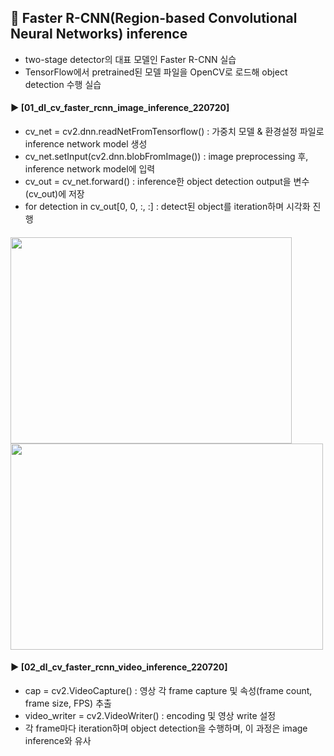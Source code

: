 ####
## 📌 Faster R-CNN(Region-based Convolutional Neural Networks) inference  
- two-stage detector의 대표 모델인 Faster R-CNN 실습  
- TensorFlow에서 pretrained된 모델 파일을 OpenCV로 로드해 object detection 수행 실습 
####
#### ► [01_dl_cv_faster_rcnn_image_inference_220720]  
- cv_net = cv2.dnn.readNetFromTensorflow() : 가중치 모델 & 환경설정 파일로 inference network model 생성  
- cv_net.setInput(cv2.dnn.blobFromImage()) : image preprocessing 후, inference network model에 입력  
- cv_out = cv_net.forward() : inference한 object detection output을 변수(cv_out)에 저장  
- for detection in cv_out[0, 0, :, :] : detect된 object를 iteration하며 시각화 진행  
####
<img src="https://user-images.githubusercontent.com/108124534/180102570-59006ece-7c3b-4e79-aef3-f67c5a42e9cb.png" width="450" height="330"/><img src="https://user-images.githubusercontent.com/108124534/180102882-cb887229-a749-4ace-b156-6267223e7e13.png" width="500" height="330"/>

####
#### ► [02_dl_cv_faster_rcnn_video_inference_220720]  
- cap = cv2.VideoCapture() : 영상 각 frame capture 및 속성(frame count, frame size, FPS) 추출  
- video_writer = cv2.VideoWriter() : encoding 및 영상 write 설정  
- 각 frame마다 iteration하며 object detection을 수행하며, 이 과정은 image inference와 유사  
####
